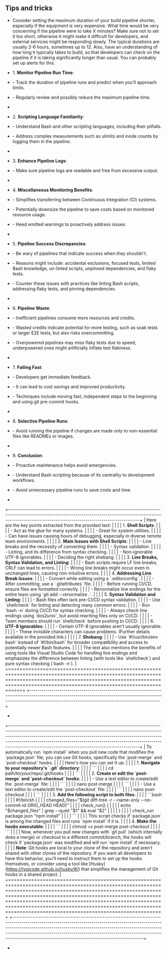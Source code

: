 ﻿## Tips and tricks

- Consider setting the maximum duration of your build pipeline shorter, especially if the equipment is very expensive. What time would be very concerning if the pipeline were to take X minutes? Make sure not to set it too short, otherwise it might make it difficult for developers, and external services might be responding slowly. The typical durations are usually 2-6 hours, sometimes up to 12. Also, have an understanding of how long it typically takes to build, so that developers can check on the pipeline if it is taking significantly longer than usual. You can probably set up alerts for this.

- 1\. **Monitor Pipeline Run Time**:

- \- Track the duration of pipeline runs and predict when you\'ll approach limits.

- \- Regularly review and possibly reduce the maximum pipeline time.

-

- 2\. **Scripting Language Familiarity**:

- \- Understand Bash and other scripting languages, including their pitfalls.

- \- Address complex measurements such as ulimits and inode counts by logging them in the pipeline.

-

- 3\. **Enhance Pipeline Logs**:

- \- Make sure pipeline logs are readable and free from excessive output.

-

- 4\. **Miscellaneous Monitoring Benefits**:

- \- Simplifies transferring between Continuous Integration (CI) systems.

- \- Potentially downsize the pipeline to save costs based on monitored resource usage.

- \- Heed emitted warnings to proactively address issues.

-

- 5\. **Pipeline Success Discrepancies**:

- \- Be wary of pipelines that indicate success when they shouldn\'t.

- \- Reasons might include: accidental exclusions, focused tests, limited Bash knowledge, un-linted scripts, unpinned dependencies, and flaky tests.

- \- Counter these issues with practices like linting Bash scripts, addressing flaky tests, and pinning dependencies.

-

- 6\. **Pipeline Waste**:

- \- Inefficient pipelines consume more resources and credits.

- \- Wasted credits indicate potential for more testing, such as soak tests or larger E2E tests, but also risks overcommitting.

- \- Overpowered pipelines may miss flaky tests due to speed; underpowered ones might artificially inflate test flakiness.

-

- 7\. **Failing Fast**:

- \- Developers get immediate feedback.

- \- It can lead to cost savings and improved productivity.

- \- Techniques include moving fast, independent steps to the beginning and using git pre-commit hooks.

-

- 8\. **Selective Pipeline Runs**:

- \- Avoid running the pipeline if changes are made only to non-essential files like READMEs or images.

-

- 9\. **Conclusion**:

- \- Proactive maintenance helps avoid emergencies.

- \- Understand Bash scripting because of its centrality to development workflows.

- \- Avoid unnecessary pipeline runs to save costs and time.

-

+-----------------------------------------------------------------------------------------------------------------------------------------------------------------------------------------------------------------------------+
| Here are the key points extracted from the provided text: |
| |
| 1\. **Shell Scripts**: |
| |
| \- Act as the glue for many systems. |
| |
| \- Great for system utilities. |
| |
| \- Can have issues causing hours of debugging, especially in diverse remote team environments. |
| |
| 2\. **Main Issues with Shell Scripts**: |
| |
| \- Line breaks and the necessity of converting them. |
| |
| \- Syntax validation. |
| |
| \- Linting, and its difference from syntax checking. |
| |
| \- Non-ignorable UTF-8 ignorables. |
| |
| \- Deciding the right shebang. |
| |
| 3\. **Line Breaks, Syntax Validation, and Linting**: |
| |
| \- Bash scripts require LF line breaks; CRLF can lead to errors. |
| |
| \- Wrong line breaks might occur even in unchanged lines, causing non-intuitive errors. |
| |
| 4\. **Addressing Line Break Issues**: |
| |
| \- Convert while editing using a \`.editorconfig\`. |
| |
| \- After committing, use a \`.gitattributes\` file. |
| |
| \- Before running CI/CD, ensure files are formatted correctly. |
| |
| \- Renormalize line endings for the entire team using \`git add \--renormalize .\`. |
| |
| 5\. **Syntax Validation and Linting**: |
| |
| \- Bash files often lack pre-CI/CD syntax validation. |
| |
| \- Use \`shellcheck\` for linting and detecting many common errors. |
| |
| \- Run \`bash -n\` during CI/CD for syntax checking. |
| |
| \- Always check line endings using \`dos2unix\`, but avoid rewriting files only on CI/CD. |
| |
| \- Team members should run \`shellcheck\` before pushing to CI/CD. |
| |
| 6\. **UTF-8 Ignorables**: |
| |
| \- Certain UTF-8 ignorables aren\'t usually ignorable. |
| |
| \- These invisible characters can cause problems. (Further details available in the provided link.) |
| |
| 7\. **Shebang**: |
| |
| \- Use \`#!/usr/bin/env bash\` instead of \`#!/bin/bash\` for broader compatibility and access to potentially newer Bash features. |
| |
| The text also mentions the benefits of using tools like Visual Studio Code for handling line endings and emphasizes the difference between linting (with tools like \`shellcheck\`) and pure syntax checking (\`bash -n\`). |
+=============================================================================================================================================================================================================================+
+-----------------------------------------------------------------------------------------------------------------------------------------------------------------------------------------------------------------------------+

-

+-----------------------------------------------------------------------------------------------------------------------------------------------------------------------------------------------------------------------------------------------------------------------------------------------------------------------------------------------------------------------------------------+
| To automatically run \`npm install\` when you pull new code that modifies the \`package.json\` file, you can use Git hooks, specifically the \`post-merge\` and \`post-checkout\` hooks. |
| |
| Here\'s how you can set it up: |
| |
| 1\. **Navigate to your repository\'s \`.git\` directory**: |
| |
| \`\`\` |
| |
| cd path/to/your/repo/.git/hooks |
| |
| \`\`\` |
| |
| 2\. **Create or edit the \`post-merge\` and \`post-checkout\` hooks**: |
| |
| \- Use a text editor to create/edit the \`post-merge\` file: |
| |
| \`\`\` |
| |
| nano post-merge |
| |
| \`\`\` |
| |
| \- Use a text editor to create/edit the \`post-checkout\` file: |
| |
| \`\`\` |
| |
| nano post-checkout |
| |
| \`\`\` |
| |
| 3\. **Add the following script to both files**: |
| |
| \`\`\`bash |
| |
| #!/bin/sh |
| |
| changed_files=\"\$(git diff-tree -r \--name-only \--no-commit-id ORIG_HEAD HEAD)\" |
| |
| check_run() { |
| |
| echo \"\$changed_files\" \| grep \--quiet \"\$1\" && eval \"\$2\" |
| |
| } |
| |
| check_run package.json \"npm install\" |
| |
| \`\`\` |
| |
| This script checks if \`package.json\` is among the changed files and runs \`npm install\` if it is. |
| |
| 4\. **Make the hooks executable**: |
| |
| \`\`\` |
| |
| chmod +x post-merge post-checkout |
| |
| \`\`\` |
| |
| Now, whenever you pull new changes with \`git pull\` (which internally does a merge) or checkout to a different commit/branch, the hooks will check if \`package.json\` was modified and will run \`npm install\` if necessary. |
| |
| **Note**: Git hooks are local to your clone of the repository and aren\'t shared with other clones of the repository. If you want all developers to have this behavior, you\'ll need to instruct them to set up the hooks themselves, or consider using a tool like \[Husky\](https://typicode.github.io/husky/#/) that simplifies the management of Git hooks in a shared project. |
+=========================================================================================================================================================================================================================================================================================================================================================================================+
+-----------------------------------------------------------------------------------------------------------------------------------------------------------------------------------------------------------------------------------------------------------------------------------------------------------------------------------------------------------------------------------------+

-
